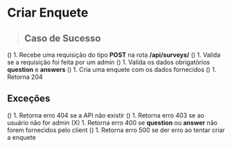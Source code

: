 # Criar Enquete

> ## Caso de Sucesso

() 1. Recebe uma requisição do tipo **POST** na rota **/api/surveys/**
() 1. Valida se a requisição foi feita por um admin
() 1. Valida os dados obrigatórios **question** e **answers**
() 1. Cria uma enquete com os dados fornecidos
() 1. Retorna 204

## Exceções

() 1. Retorna erro 404 se a API não existir
() 1. Retorna erro 403 se ao usuário não for admin
(X) 1. Retorna erro 400 se **question** ou **answer** não forem fornecidos pelo client
() 1. Retorna erro 500 se der erro ao tentar criar a enquete
